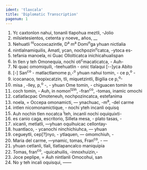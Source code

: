 ```yaml
---
ident: 'tlaxcala'
title: 'Diplomatic Transcription'
pagenum: 1
---
```

1. Yc  caxtonlon nahui, tonanli tlapohua meztli, -Jolio
2. milsietesientos, cetenta y noeve_ años, __
3. Nehuatli <sup>ni</sup>cocoxcazintle, D<sup>a</sup> m<sup>a</sup> Domi<sup>n</sup>ga yhuan nictlalia
4. nintlalnamiquilis, Amatl, ycan, nochpozin<sup>o</sup>catca, -ytoca es-
5. tefania manoela, ni Guac Ollolticatca inichicahualispan
6. In tlen y teh Omonequia, nochi oti<sup>c</sup>macaticatca, - Auh-
7. Ni quac omomiquili, -teehuatlin - onic tlalaqui [--]yca Abito
8. [-] San<sup>co</sup> - matlactlamome p,-<sup>o</sup> yhuan nahui tomin, - ce p,<sup>o</sup> -
9. icocanaco, teopixcatzin, tli, miquetzintli, Bigilia ce p,<sup>o_ </sup>
10. misa , -lley, p,<sup>o</sup> -, - yhuan Ome tomin, - chiguacen tomin te
11. coch tomin, - Auh, in nomon<sup>tzin</sup>, -fran<sup>co</sup>, -tomas, inamic omochi
12. catlatlacpac Omoteneuh, nochpozincatca, estefanima
13. noela, = Occepa omonamicti, — ynachuac, -m<sup>a</sup>, -del carme
14. intlen nicomonamictique, - nochi yteh incanli oquisq
15. Auh nochin tlen nocatca <sup>i</sup>teh, incanli nochi oquiquixti-
16. es canio caga, escritorio, Silleta mesa, - plato tasas, -
17. xicanli, metlatli, —yhuan oquihuicac cellontay-
18. huantlaco, - ycanochi ninchichiuhca, — yhuan
19. cegueytli, cep[?]nyo, - ytlaquen, — omomchiuh, -
20. Maria del carme, —ynamic, tomas, Fran<sup>co</sup>, - —
21. yhuan cetlanli, tlali, tlatlapancalco maniquipia
22. Tomas, fran<sup>co</sup>, -quicahuilis, -innoxhuizin,-
23. Joce peplipe, = Auh nintlanli Omocohui, san
24. No y teh incali oquisqui, ——
